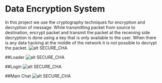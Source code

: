 # Data Encryption System
In this project we use the cryptography techniques for encryption and decryption of message. While transmitting packet from source to destination, encrypt packet and transmit the packet at the receiving side decryption is done using a key that is only available to the user. When there is any data hacking at the middle of the network it is not possible to decrypt the packet.
![alt SECURE_CHA](SCR/logo.png)

##Loader
![alt SECURE_CHA]( SCR/0.png )

##Login
![alt SECURE_CHA](SCR/1.png)

##Main Chat
![alt SECURE_CHA](SCR/2.png)
